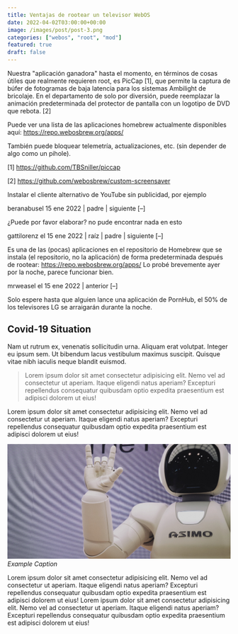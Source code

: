 ```yaml
---
title: Ventajas de rootear un televisor WebOS
date: 2022-04-02T03:00:00+00:00
image: /images/post/post-3.png
categories: ["webos", "root", "mod"]
featured: true
draft: false
---
```


Nuestra "aplicación ganadora" hasta el momento, en términos de cosas útiles que realmente requieren root, es PicCap [1], que permite la captura de búfer de fotogramas de baja latencia para los sistemas Ambilight de bricolaje.
En el departamento de solo por diversión, puede reemplazar la animación predeterminada del protector de pantalla con un logotipo de DVD que rebota. [2]

Puede ver una lista de las aplicaciones homebrew actualmente disponibles aquí: https://repo.webosbrew.org/apps/

También puede bloquear telemetría, actualizaciones, etc. (sin depender de algo como un pihole).

[1] https://github.com/TBSniller/piccap

[2] https://github.com/webosbrew/custom-screensaver

Instalar el cliente alternativo de YouTube sin publicidad, por ejemplo

	
beranabusel 15 ene 2022 | padre | siguiente [–]

¿Puede por favor elaborar? no pude encontrar nada en esto

	
gattilorenz el 15 ene 2022 | raíz | padre | siguiente [–]

Es una de las (pocas) aplicaciones en el repositorio de Homebrew que se instala (el repositorio, no la aplicación) de forma predeterminada después de rootear: https://repo.webosbrew.org/apps/
Lo probé brevemente ayer por la noche, parece funcionar bien.


	
mrweasel el 15 ene 2022 | anterior [–]

Solo espere hasta que alguien lance una aplicación de PornHub, el 50% de los televisores LG se arraigarán durante la noche.


## Covid-19 Situation

Nam ut rutrum ex, venenatis sollicitudin urna. Aliquam erat volutpat. Integer eu ipsum sem. Ut bibendum lacus vestibulum maximus suscipit. Quisque vitae nibh iaculis neque blandit euismod.

> Lorem ipsum dolor sit amet consectetur adipisicing elit. Nemo vel ad consectetur ut aperiam. Itaque eligendi natus aperiam? Excepturi repellendus consequatur quibusdam optio expedita praesentium est adipisci dolorem ut eius!

Lorem ipsum dolor sit amet consectetur adipisicing elit. Nemo vel ad consectetur ut aperiam. Itaque eligendi natus aperiam? Excepturi repellendus consequatur quibusdam optio expedita praesentium est adipisci dolorem ut eius!

![alter-text](/images/post/post-1.png)
*Example Caption*

Lorem ipsum dolor sit amet consectetur adipisicing elit. Nemo vel ad consectetur ut aperiam. Itaque eligendi natus aperiam? Excepturi repellendus consequatur quibusdam optio expedita praesentium est adipisci dolorem ut eius! Lorem ipsum dolor sit amet consectetur adipisicing elit. Nemo vel ad consectetur ut aperiam. Itaque eligendi natus aperiam? Excepturi repellendus consequatur quibusdam optio expedita praesentium est adipisci dolorem ut eius!
